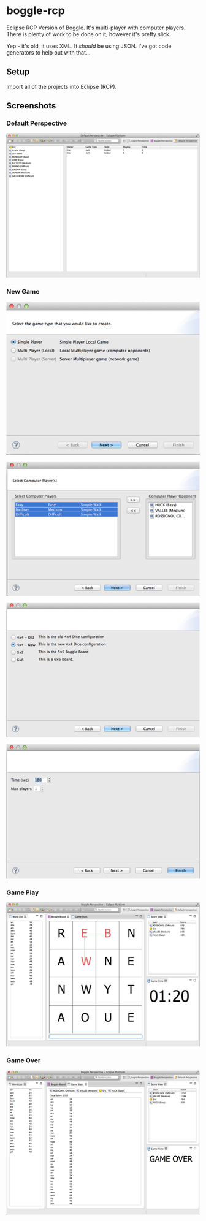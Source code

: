 # boggle-rcp
Eclipse RCP Version of Boggle.  It's multi-player with computer players.  There is plenty of work to be done on it, however it's pretty slick.

Yep - it's old, it uses XML.  It *should* be using JSON.  I've got code generators to help out with that...


## Setup
Import all of the projects into Eclipse (RCP).

## Screenshots

### Default Perspective
![Default Perspective](screenshots/default_perspective.png)

### New Game
![Choose Game Type](screenshots/new_game_wizard.png)

![Choose Players](screenshots/new_game_choose_players.png)

![Choose Board](screenshots/new_game_choose_board.png)

![Choose Time](screenshots/new_game_choose_time.png)

### Game Play
![In Progress Game](screenshots/new_game.png)

### Game Over
![Game Over](screenshots/game_over.png)
